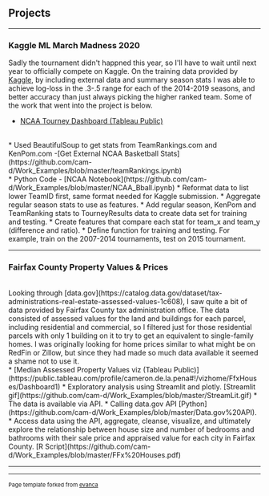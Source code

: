 ## Projects

---

### Kaggle ML March Madness 2020 <br>
Sadly the tournament didn't happned this year, so I'll have to wait until next year to officially compete on Kaggle.  On the training data provided by [Kaggle](https://www.kaggle.com/c/google-cloud-ncaa-march-madness-2020-division-1-mens-tournament/data), by including external data and summary season stats I was able to achieve log-loss in the .3-.5 range for each of the 2014-2019 seasons, and better accuracy than just always picking the higher ranked team.  Some of the work that went into the project is below.
<br>
* [NCAA Tourney Dashboard (Tableau Public)](https://public.tableau.com/profile/cameron.de.la.pena#!/vizhome/NCAABasketball_15841125763020/Dashboard1)
<br>
* Used BeautifulSoup to get stats from TeamRankings.com and KenPom.com -[Get External NCAA Basketball Stats](https://github.com/cam-d/Work_Examples/blob/master/teamRankings.ipynb)
<br>
* Python Code - [NCAA Notebook](https://github.com/cam-d/Work_Examples/blob/master/NCAA_Bball.ipynb)
  *	Reformat data to list lower TeamID first, same format needed for Kaggle submission.
  *	Aggregate regular season stats to use as features.
  *	Add regular season, KenPom and TeamRanking stats to TourneyResults data to create data set for training and testing.
  *	Create features that compare each stat for team_x and team_y (difference and ratio).
  *	Define function for training and testing.  For example, train on the 2007-2014 tournaments, test on 2015 tournament.

---

### Fairfax County Property Values & Prices
<br>
Looking through [data.gov](https://catalog.data.gov/dataset/tax-administrations-real-estate-assessed-values-1c608), I saw quite a bit of data provided by Fairfax County tax administration office.  The data consisted of assessed values for the land and buildings for each parcel, including residential and commercial, so I filtered just for those residential parcels with only 1 building on it to try to get an equivalent to single-family homes.  I was originally looking for home prices similar to what might be on RedFin or Zillow, but since they had made so much data available it seemed a shame not to use it.  <br>
* [Median Assessed Property Values viz (Tableau Public)](https://public.tableau.com/profile/cameron.de.la.pena#!/vizhome/FfxHouses/Dashboard1)
* Exploratory analysis using Streamlit and plotly.  [Streamlit gif](https://github.com/cam-d/Work_Examples/blob/master/StreamLit.gif)
* The data is available via API.
  * Calling data.gov API [Python](https://github.com/cam-d/Work_Examples/blob/master/Data.gov%20API).
* Access data using the API, aggregate, cleanse, visualize, and ultimately explore the relationship between house size and number of bedrooms and bathrooms with their sale price and appraised value for each city in Fairfax County. [R Script](https://github.com/cam-d/Work_Examples/blob/master/FFx%20Houses.pdf)


---

<!--### Category Name 2-->

<!-- - [Project 1 Title](http://example.com/)-->



---
<p style="font-size:11px">Page template forked from <a href="https://github.com/evanca/quick-portfolio">evanca</a></p>
<!-- Remove above link if you don't want to attibute -->
